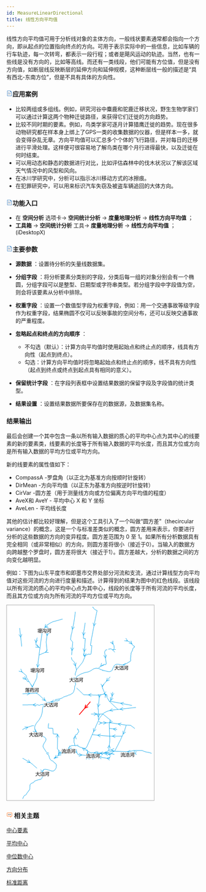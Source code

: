 ```yaml
---
id: MeasureLinearDirectional
title: 线性方向平均值
---
```

线性方向平均值可用于分析线对象的主体方向，一般线状要素通常都会指向一个方向，即从起点的位置指向终点的方向。可用于表示实际中的一些信息，比如车辆的行车轨迹，每一次转弯，都表示一段行程；或者是飓风运动的轨迹。当然，也有一些线是没有方向的，比如等高线。而还有一类线段，他们可能有方位值，但是没有方向值，如断层线反映断层的延伸方向和延伸规模，这种断层线一般的描述是“具有西北-东南方位”，但是不具有具体的方向性。

### ![](../../img/read.gif)应用案例

  * 比较两组或多组线。例如，研究河谷中麋鹿和驼鹿迁移状况，野生生物学家们可以通过计算这两个物种迁徙路径，来获得它们迁徙的方向趋势。
  * 比较不同时期的要素。例如，鸟类学家可逐月计算猎鹰迁徙的趋势。现在很多动物研究都在样本身上绑上了GPS一类的收集数据的仪器，但是样本一多，就会变得杂乱无章。方向平均值可以汇总多个个体的飞行路径，并对每日的迁移进行平滑处理。这样便可很容易地了解鸟类在哪个月行进得最快，以及迁徙在何时结束。
  * 可以用动态和静态的数据进行对比，比如评估森林中的伐木状况以了解该区域天气情况中的风型和风向。
  * 在冰川学研究中，分析可以指示冰川移动方式的冰擦痕。
  * 在犯罪研究中，可以用来标识汽车失窃及被盗车辆追回的大体方向。

### ![](../../img/read.gif)功能入口

  * 在 **空间分析** 选项卡-> **空间统计分析** -> **度量地理分析** -> **线性方向平均值** ；
  * **工具箱** -> **空间统计分析** 工具-> **度量地理分析** -> **线性方向平均值** ；(iDesktopX)

### ![](../../img/read.gif)主要参数

  * **源数据** ：设置待分析的矢量线数据集。

  * **分组字段** ：将分析要素分类别的字段，分类后每一组的对象分别会有一个椭圆，分组字段可以是整型、日期型或字符串类型。若分组字段中字段值为空，则会将该要素从分析中排除。

  * **权重字段** ：设置一个数值型字段为权重字段，例如：用一个交通事故等级字段作为权重字段，结果椭圆不仅可以反映事故的空间分布，还可以反映交通事故的严重程度。

  * **忽略起点和终点的方向顺序** ： 
    * 不勾选（默认）：计算方向平均值时使用起始点和终止点的顺序，线具有方向性（起点到终点）。
    * 勾选：计算方向平均值时将忽略起始点和终止点的顺序，线不具有方向性（起点到终点或终点到起点具有相同的意义）。
  * **保留统计字段** ：在字段列表框中设置结果数据的保留字段及字段值的统计类型。

  * **结果设置** ：设置结果数据所要保存在的数据源，及数据集名称。

### 结果输出

最后会创建一个其中包含一条以所有输入数据的质心的平均中心点为其中心的线要素的新的要素类，线要素的长度等于所有输入数据的平均长度，而且其方位或方向是所有输入数据的平均方位或平均方向。

新的线要素的属性值如下：

  * CompassA -罗盘角（以正北为基准方向按顺时针旋转）
  * DirMean -方向平均值（以正东为基准方向按逆时针旋转）
  * CirVar -圆方差（用于测量线方向或方位偏离方向平均值的程度）
  * AveX和 AveY - 平均中心 X 和 Y 坐标
  * AveLen - 平均线长度

其他的估计都比较好理解，但是这个工具引入了一个叫做“圆方差”（thecircular variance）的概念，这是一个与标准差类似的概念，圆方差用来表示，你要进行分析的这些数据的方向的变异程度。圆方差范围为 0 至 1。如果所有分析数据具有完全相同（或非常相似）的方向，则圆方差将很小（接近于0）。当输入的数据方向跨越整个罗盘时，圆方差将很大（接近于1）。圆方差越大，分析的数据之间的方向变化越明显。

例如：下图为山东平度市和即墨市交界处部分河流和支流，通过计算线型方向平均值对这些河流的方向进行度量和描述。计算得到的结果为图中的红色线段。该线段以所有河流的质心的平均中心点为其中心，线段的长度等于所有河流的平均长度，而且其方位或方向为所有河流的平均方位或平均方向。

![](img/linearDirectionalResult.png)

### ![](img/seealso.png) 相关主题

 [中心要素](CentralFeature)

 [平均中心](MeanCenter)

 [中位数中心](MeanCenterResult)

 [方向分布](MeasureDirection)

 [标准距离](MeasureStandardDistance)
